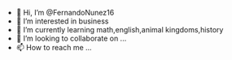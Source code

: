 - 👋 Hi, I’m @FernandoNunez16
- 👀 I’m interested in business 
- 🌱 I’m currently learning math,english,animal kingdoms,history
- 💞️ I’m looking to collaborate on ...
- 📫 How to reach me ...

<!---
FernandoNunez16/FernandoNunez16 is a ✨ special ✨ repository because its `README.md` (this file) appears on your GitHub profile.
You can click the Preview link to take a look at your changes.
--->
